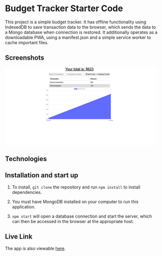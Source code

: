 # Budget Tracker Starter Code

This project is a simple budget tracker. It has offline functionality using IndexedDB to save transaction data to the browser, which sends the data to a Mongo database when connection is restored. It additionally operates as a downloadable PWA, using a manifest.json and a simple service worker to cache important files.

## Screenshots

<img src= "./site-screenshot.png" width="500px"/>

## Technologies

## Installation and start up

1. To install, `git clone` the repository and run `npm install` to install dependencies.

2. You must have MongoDB installed on your computer to run this application.

3. `npm start` will open a database connection and start the server, which can then be accessed in the browser at the appropriate host.

## Live Link

The app is also viewable [here](https://pacific-reef-94273.herokuapp.com/).

